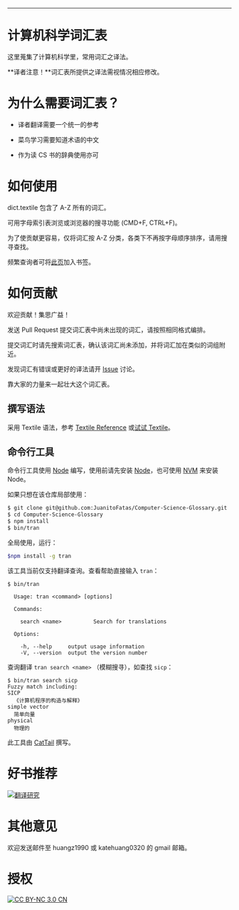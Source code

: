 
-----------------------------------------------------------------
# 计算机科学词汇表

这里蒐集了计算机科学里，常用词汇之译法。

**译者注意！**词汇表所提供之译法需视情况相应修改。

# 为什么需要词汇表？

* 译者翻译需要一个统一的参考

* 菜鸟学习需要知道术语的中文

* 作为读 CS 书的辞典使用亦可

# 如何使用

dict.textile 包含了 A-Z 所有的词汇。

可用字母索引表浏览或浏览器的搜寻功能 (CMD+F, CTRL+F)。

为了使贡献更容易，仅将词汇按 A-Z 分类，各类下不再按字母顺序排序，请用搜寻查找。

频繁查询者可将[此页][dict]加入书签。

[dict]:https://github.com/JuanitoFatas/Computer-Science-Glossary/blob/master/dict.textile

# 如何贡献

欢迎贡献！集思广益！

发送 Pull Request 提交词汇表中尚未出现的词汇，请按照相同格式编排。

提交词汇时请先搜索词汇表，确认该词汇尚未添加，并将词汇加在类似的词组附近。

发现词汇有错误或更好的译法请开 [Issue][issue] 讨论。

靠大家的力量来一起壮大这个词汇表。

## 撰写语法

采用 Textile 语法，参考 [Textile Reference](http://redcloth.org/hobix.com/textile/) 或[试试 Textile](http://textile.thresholdstate.com/)。

## 命令行工具

命令行工具使用 [Node](http://nodejs.org/) 编写，使用前请先安装 [Node](http://nodejs.org/download/)，也可使用 [NVM](https://github.com/creationix/nvm) 来安装 Node。

如果只想在该仓库局部使用：

```bash
$ git clone git@github.com:JuanitoFatas/Computer-Science-Glossary.git
$ cd Computer-Science-Glossary
$ npm install
$ bin/tran
```

全局使用，运行：

```bash
$npm install -g tran
```

该工具当前仅支持翻译查询。查看帮助直接输入 `tran`：

```
$ bin/tran

  Usage: tran <command> [options]

  Commands:

    search <name>          Search for translations

  Options:

    -h, --help     output usage information
    -V, --version  output the version number
```

查询翻译 `tran search <name>` （模糊搜寻），如查找 `sicp`：

```
$ bin/tran search sicp
Fuzzy match including:
SICP
  《计算机程序的构造与解释》
simple vector
  简单向量
physical
  物理的
```

此工具由 [CatTail](https://github.com/CatTail) 撰写。

# 好书推荐

[![翻译研究](http://img1.douban.com/lpic/s4607692.jpg)](http://book.douban.com/subject/1234604/)

# 其他意见

欢迎发送邮件至 huangz1990 或 katehuang0320 的 gmail 邮箱。

# 授权

[![CC BY-NC 3.0 CN](http://i.creativecommons.org/l/by-nc/3.0/cn/88x31.png)](http://creativecommons.org/licenses/by-nc/3.0/cn/)

[issue]:https://github.com/JuanitoFatas/Computer-Science-Glossary/issues

